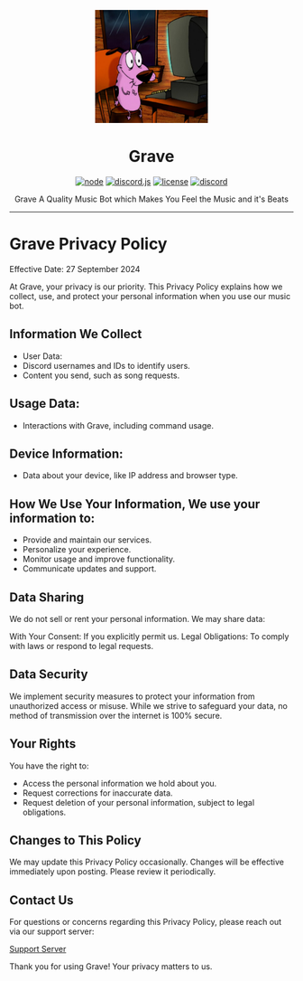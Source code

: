 <div align="center">

<p align="center">
  <img src="gravehappy.jpg" width="200" height="200">
</p>

# Grave
[![node](https://img.shields.io/badge/node-v20.11.1-green)](#) [![discord.js](https://img.shields.io/badge/discord.js-latest-blue)](#) [![license](https://img.shields.io/badge/license-MIT-red)](#) [![discord](https://img.shields.io/discord/987749138743582811?color=7289da&logo=discord&logoColor=white)](https://discord.gg/9bWCU6VPEM)

Grave A Quality Music Bot which Makes You Feel the Music and it's Beats
</div>

---
<div align="center">
</div>

# Grave Privacy Policy
Effective Date: 27 September 2024

At Grave, your privacy is our priority. This Privacy Policy explains how we collect, use, and protect your personal information when you use our music bot.

## Information We Collect
- User Data: 
- Discord usernames and IDs to identify users.
- Content you send, such as song requests.

## Usage Data:
- Interactions with Grave, including command usage.

## Device Information:
- Data about your device, like IP address and browser type.

## How We Use Your Information, We use your information to:

- Provide and maintain our services.
- Personalize your experience.
- Monitor usage and improve functionality.
- Communicate updates and support.

## Data Sharing
We do not sell or rent your personal information. We may share data:

With Your Consent: If you explicitly permit us.
Legal Obligations: To comply with laws or respond to legal requests.

## Data Security
We implement security measures to protect your information from unauthorized access or misuse. While we strive to safeguard your data, no method of transmission over the internet is 100% secure.

## Your Rights
You have the right to:

- Access the personal information we hold about you.
- Request corrections for inaccurate data.
- Request deletion of your personal information, subject to legal obligations.

## Changes to This Policy
We may update this Privacy Policy occasionally. Changes will be effective immediately upon posting. Please review it periodically.

## Contact Us
For questions or concerns regarding this Privacy Policy, please reach out via our support server:

[Support Server](https://discord.gg/strings)

Thank you for using Grave! Your privacy matters to us.
